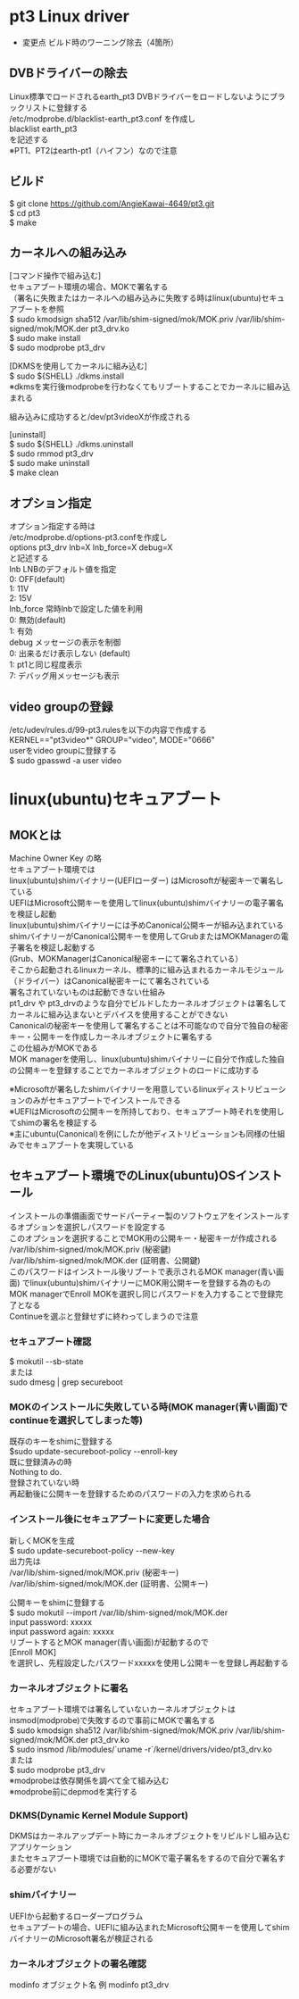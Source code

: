 # pt3 Linux driver
- 変更点 ビルド時のワーニング除去（4箇所）

## DVBドライバーの除去
Linux標準でロードされるearth_pt3 DVBドライバーをロードしないようにブラックリストに登録する  
/etc/modprobe.d/blacklist-earth_pt3.conf を作成し  
blacklist earth_pt3  
を記述する  
※PT1、PT2はearth-pt1（ハイフン）なので注意  

## ビルド
$ git clone https://github.com/AngieKawai-4649/pt3.git  
$ cd pt3  
$ make

## カーネルへの組み込み
[コマンド操作で組み込む]  
セキュアブート環境の場合、MOKで署名する  
（署名に失敗またはカーネルへの組み込みに失敗する時はlinux(ubuntu)セキュアブートを参照  
$ sudo kmodsign sha512 /var/lib/shim-signed/mok/MOK.priv /var/lib/shim-signed/mok/MOK.der pt3_drv.ko  
$ sudo make install  
$ sudo modprobe pt3_drv  

[DKMSを使用してカーネルに組み込む]  
$ sudo ${SHELL} ./dkms.install  
※dkmsを実行後modprobeを行わなくてもリブートすることでカーネルに組み込まれる

組み込みに成功すると/dev/pt3videoXが作成される  

[uninstall]  
$ sudo ${SHELL} ./dkms.uninstall  
$ sudo rmmod pt3_drv  
$ sudo make uninstall  
$ make clean  

## オプション指定
オプション指定する時は  
/etc/modprobe.d/options-pt3.confを作成し  
options pt3_drv lnb=X lnb_force=X debug=X  
と記述する  
lnb   LNBのデフォルト値を指定  
      0: OFF(default)  
      1: 11V  
      2: 15V  
lnb_force 常時lnbで設定した値を利用  
      0: 無効(default)  
      1: 有効  
debug メッセージの表示を制御  
      0: 出来るだけ表示しない (default)  
      1: pt1と同じ程度表示  
      7: デバッグ用メッセージも表示  

## video groupの登録
/etc/udev/rules.d/99-pt3.rulesを以下の内容で作成する  
KERNEL=="pt3video*"  GROUP="video", MODE="0666"  
userをvideo groupに登録する  
$ sudo gpasswd -a user video  

# linux(ubuntu)セキュアブート

## MOKとは
Machine Owner Key の略  
セキュアブート環境では  
linux(ubuntu)shimバイナリー(UEFIローダー) はMicrosoftが秘密キーで署名している  
UEFIはMicrosoft公開キーを使用してlinux(ubuntu)shimバイナリーの電子署名を検証し起動  
linux(ubuntu)shimバイナリーには予めCanonical公開キーが組み込まれている  
shimバイナリーがCanonical公開キーを使用してGrubまたはMOKManagerの電子署名を検証し起動する  
(Grub、MOKManagerはCanonical秘密キーにて署名されている）  
そこから起動されるlinuxカーネル、標準的に組み込まれるカーネルモジュール（ドライバー）はCanonical秘密キーにて署名されている  
署名されていないものは起動できない仕組み  
pt1_drv や pt3_drvのような自分でビルドしたカーネルオブジェクトは署名してカーネルに組み込まないとデバイスを使用することができない  
Canonicalの秘密キーを使用して署名することは不可能なので自分で独自の秘密キー・公開キーを作成しカーネルオブジェクトに署名する  
この仕組みがMOKである  
MOK managerを使用し、linux(ubuntu)shimバイナリーに自分で作成した独自の公開キーを登録することでカーネルオブジェクトのロードに成功する  

※Microsoftが署名したshimバイナリーを用意しているlinuxディストリビューションのみがセキュアブートでインストールできる  
※UEFIはMicrosoftの公開キーを所持しており、セキュアブート時それを使用してshimの署名を検証する  
※主にubuntu(Canonical)を例にしたが他ディストリビューションも同様の仕組みでセキュアブートを実現している  

## セキュアブート環境でのLinux(ubuntu)OSインストール
インストールの準備画面でサードパーティー製のソフトウェアをインストールするオプションを選択しパスワードを設定する  
このオプションを選択することでMOK用の公開キー・秘密キーが作成される  
/var/lib/shim-signed/mok/MOK.priv (秘密鍵)  
/var/lib/shim-signed/mok/MOK.der (証明書、公開鍵)  
このパスワードはインストール後リブートで表示されるMOK manager(青い画面) でlinux(ubuntu)shimバイナリーにMOK用公開キーを登録する為のもの  
MOK managerでEnroll MOKを選択し同じパスワードを入力することで登録完了となる  
Continueを選ぶと登録せずに終わってしまうので注意  

### セキュアブート確認
$ mokutil --sb-state  
または  
sudo dmesg | grep secureboot  

### MOKのインストールに失敗している時(MOK manager(青い画面)でcontinueを選択してしまった等)
既存のキーをshimに登録する  
$sudo update-secureboot-policy --enroll-key  
    既に登録済みの時  
    Nothing to do.  
    登録されていない時  
    再起動後に公開キーを登録するためのパスワードの入力を求められる  
### インストール後にセキュアブートに変更した場合
新しくMOKを生成  
$ sudo update-secureboot-policy --new-key  
出力先は  
/var/lib/shim-signed/mok/MOK.priv (秘密キー)  
/var/lib/shim-signed/mok/MOK.der (証明書、公開キー)  

公開キーをshimに登録する  
$ sudo mokutil --import /var/lib/shim-signed/mok/MOK.der  
    input password: xxxxx  
    input password again: xxxxx  
リブートするとMOK manager(青い画面)が起動するので  
[Enroll MOK]  
を選択し、先程設定したパスワードxxxxxを使用し公開キーを登録し再起動する  

### カーネルオブジェクトに署名
セキュアブート環境では署名していないカーネルオブジェクトはinsmod(modprobe)で失敗するので事前にMOKで署名する  
$ sudo kmodsign sha512 /var/lib/shim-signed/mok/MOK.priv /var/lib/shim-signed/mok/MOK.der pt3_drv.ko  
$ sudo insmod /lib/modules/\`uname -r\`/kernel/drivers/video/pt3_drv.ko  
または  
$ sudo modprobe pt3_drv  
※modprobeは依存関係を調べて全て組み込む  
※modprobe前にdepmodを実行する  

### DKMS(Dynamic Kernel Module Support)
DKMSはカーネルアップデート時にカーネルオブジェクトをリビルドし組み込むアプリケーション  
またセキュアブート環境では自動的にMOKで電子署名をするので自分で署名する必要がない  

### shimバイナリー
UEFIから起動するローダープログラム  
セキュアブートの場合、UEFIに組み込まれたMicrosoft公開キーを使用してshimバイナリーのMicrosoft署名が検証される  

### カーネルオブジェクトの署名確認
modinfo オブジェクト名  例 modinfo pt3_drv  
